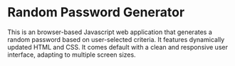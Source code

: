 # Random Password Generator

This is an browser-based Javascript web application that generates a random password based on user-selected criteria. It features dynamically updated HTML and CSS. It comes default with a clean and responsive user interface, adapting to multiple screen sizes.
